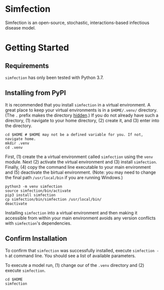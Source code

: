 # Simfection

Simfection is an open-source, stochastic, interactions-based infectious disease model.

# Getting Started

## Requirements
`simfection` has only been tested with Python 3.7.

## Installing from PyPI

It is recommended that you install `simfection` in a virtual environment. A great place to keep your virtual environments is in a `$HOME/.venv/` directory. (The `.` prefix makes the directory [hidden](https://en.wikipedia.org/wiki/Hidden_file_and_hidden_directory).) If you do not already have such a directory, (1) navigate to your home directory, (2) create it, and (3) enter into the directory.

```shell
cd $HOME # $HOME may not be a defined variable for you. If not, navigate home.
mkdir .venv
cd .venv
```

First, (1) create the a virtual environment called `simfection` using the `venv` module. Next (2) activate the virtual environment and (3) install `simfection`. Finally, (4) copy the command line executable to your main environment and (5) deactivate the birtual environment. (Note: you may need to change the final path `/usr/local/bin` if you are running Windows.)

```shell
python3 -m venv simfection
source simfection/bin/activate
pip3 install simfection
cp simfection/bin/simfection /usr/local/bin/
deactivate
```
Installing `simfection` into a virtual environment and then making it accessible from within your main environment avoids any version conflicts with `simfection`'s dependencies.

## Confirm Installation

To confirm that `simfection` was successfully installed, execute `simfection -h` at command line. You should see a list of available parameters.

To execute a model run, (1) change our of the `.venv` directory and (2) execute `simfection`.

```shell
cd $HOME
simfection
```
